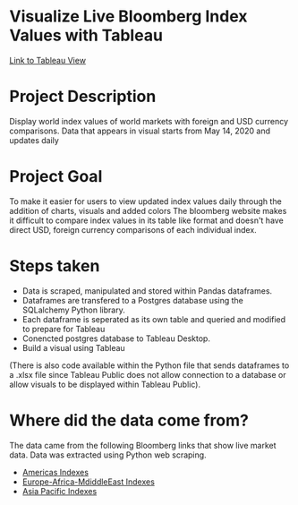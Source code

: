 # Visualize Live Bloomberg Index Values with Tableau

[Link to Tableau View](https://public.tableau.com/profile/juanp5926#!/vizhome/WorldIndexValues/Dashboard1)

# Project Description
Display world index values of world markets with foreign and USD currency comparisons. 
Data that appears in visual starts from May 14, 2020 and updates daily

# Project Goal
To make it easier for users to view updated index values daily through the addition of charts, visuals and added colors 
The bloomberg website makes it difficult to compare index values in its table like format and doesn't
have direct USD, foreign currency comparisons of each individual index. 

# Steps taken 
  - Data is scraped, manipulated and stored within Pandas dataframes.
  - Dataframes are transfered to a Postgres database using the SQLalchemy Python library. 
  - Each dataframe is seperated as its own table and queried and modified to prepare for Tableau
  - Conencted postgres database to Tableau Desktop.
  - Build a visual using Tableau

(There is also code available within the Python file that sends dataframes to a .xlsx file since Tableau Public does not allow connection to a database or allow visuals to be displayed within Tableau Public). 

# Where did the data come from? 

The data came from the following Bloomberg links that show live market data. 
Data was extracted using Python web scraping.
 - [Americas Indexes](https://www.bloomberg.com/markets/stocks/world-indexes/americas)
 - [Europe-Africa-MdiddleEast Indexes](https://www.bloomberg.com/markets/stocks/world-indexes/europe-africa-middle-east)
 - [Asia Pacific Indexes](https://www.bloomberg.com/markets/stocks/world-indexes/asia-pacific)



